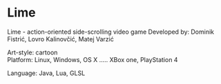 Lime
====

Lime - action-oriented side-scrolling video game
Developed by: Dominik Fistrić, Lovro Kalinovčić, Matej Varzić  

Art-style: cartoon  
Platform: Linux, Windows, OS X ..... XBox one, PlayStation 4  

Language: Java, Lua, GLSL
